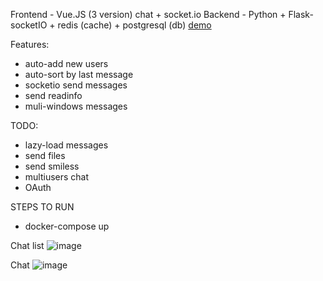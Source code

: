 Frontend - Vue.JS (3 version) chat + socket.io
Backend - Python + Flask-socketIO + redis (cache) + postgresql (db)
<a href="http://mrquokka.tmweb.ru">demo</a>

Features:
<ul>
  <li>auto-add new users</li>
  <li>auto-sort by last message</li>
  <li>socketio send messages</li>
  <li>send readinfo</li>
  <li>muli-windows messages</li>
</ul>
TODO:
<ul>
  <li>lazy-load messages</li>
  <li>send files</li>
  <li>send smiless</li>
  <li>multiusers chat</li>
  <li>OAuth</li>
</ul>
STEPS TO RUN
<ul>
  <li>docker-compose up</li>
</ul>


Chat list
![image](https://user-images.githubusercontent.com/36193265/164279233-78ee8679-605c-4e15-8f73-0132542ec2f9.png)

Chat
![image](https://user-images.githubusercontent.com/36193265/165949062-2f38542b-6483-45c5-b6e9-76ca45009c42.png)
